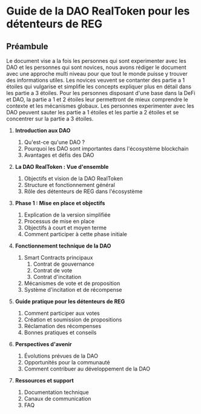 # Guide de la DAO RealToken pour les détenteurs de REG

## Préambule

Le document vise a la fois les personnes qui sont experimenter avec les DAO et les personnes qui sont novices, nous avons rédiger le document avec une approche multi niveau pour que tout le monde puisse y trouver des informations utiles.
Les novices veuvent se contanter des partie a 1 étoiles qui vulgarise et simplifie les concepts expliquer plus en détail dans les partie a 3 étoiles.
Pour les personnes disposant d'une base dans la DeFi et DAO, la partie a 1 et 2 étoiles leur permettront de mieux comprendre le contexte et les mécanismes globaux.
Les personnes experimenter avec les DAO peuvent sauter les partie a 1 étoiles et les partie a 2 étoiles et se concentrer sur la partie a 3 étoiles.

1. **Introduction aux DAO**
    1. Qu'est-ce qu'une DAO ?
    2. Pourquoi les DAO sont importantes dans l'écosystème blockchain
    3. Avantages et défis des DAO

2. **La DAO RealToken : Vue d'ensemble**
    1. Objectifs et vision de la DAO RealToken
    2. Structure et fonctionnement général
    3. Rôle des détenteurs de REG dans l'écosystème

3. **Phase 1 : Mise en place et objectifs**
    1. Explication de la version simplifiée
    2. Processus de mise en place
    3. Objectifs à court et moyen terme
    4. Comment participer à cette phase initiale

4. **Fonctionnement technique de la DAO**
    1. Smart Contracts principaux
        1. Contrat de gouvernance
        2. Contrat de vote
        3. Contrat d'incitation
    2. Mécanismes de vote et de proposition
    3. Système d'incitation et de récompense

5. **Guide pratique pour les détenteurs de REG**
    1. Comment participer aux votes
    2. Création et soumission de propositions
    3. Réclamation des récompenses
    4. Bonnes pratiques et conseils

6. **Perspectives d'avenir**
    1. Évolutions prévues de la DAO
    2. Opportunités pour la communauté
    3. Comment contribuer au développement de la DAO

7. **Ressources et support**
    1. Documentation technique
    2. Canaux de communication
    3. FAQ
